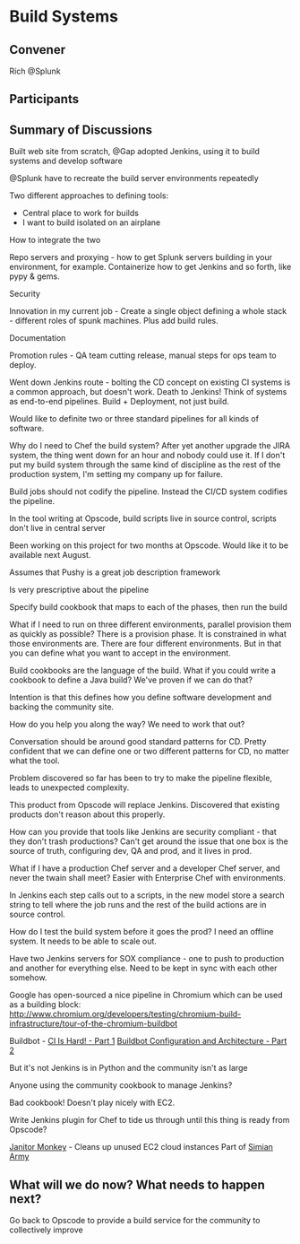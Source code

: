 Build Systems
=============

## Convener

Rich @Splunk

## Participants

## Summary of Discussions

Built web site from scratch, @Gap adopted Jenkins, using it to build systems and develop software

@Splunk have to recreate the build server environments repeatedly

Two different approaches to defining tools:

* Central place to work for builds
* I want to build isolated on an airplane

How to integrate the two

Repo servers and proxying - how to get Splunk servers building in your environment, for example.  Containerize how to get Jenkins and so forth, like pypy & gems.

Security

Innovation in my current job - Create a single object defining a whole stack - different roles of spunk machines.  Plus add build rules.

Documentation

Promotion rules - QA team cutting release, manual steps for ops team to deploy.

Went down Jenkins route - bolting the CD concept on existing CI systems is a common approach, but doesn't work.  Death to Jenkins!  Think of systems as end-to-end pipelines.  Build + Deployment, not just build.

Would like to definite two or three standard pipelines for all kinds of software.

Why do I need to Chef the build system?  After yet another upgrade the JIRA system, the thing went down for an hour and nobody could use it.  If I don't put my build system through the same kind of discipline as the rest of the production system, I'm setting my company up for failure.

Build jobs should not codify the pipeline.  Instead the CI/CD system codifies the pipeline.

In the tool writing at Opscode, build scripts live in source control, scripts don't live in central server

Been working on this project for two months at Opscode.  Would like it to be available next August.

Assumes that Pushy is a great job description framework

Is very prescriptive about the pipeline

Specify build cookbook that maps to each of the phases, then run the build

What if I need to run on three different environments, parallel provision them as quickly as possible?  There is a provision phase.  It is constrained in what those environments are.  There are four different environments.  But in that you can define what you want to accept in the environment.

Build cookbooks are the language of the build.  What if you could write a cookbook to define a Java build?  We've proven if we can do that?

Intention is that this defines how you define software development and backing the community site.

How do you help you along the way?  We need to work that out?

Conversation should be around good standard patterns for CD.  Pretty confident that we can define one or two different patterns for CD, no matter what the tool.

Problem discovered so far has been to try to make the pipeline flexible, leads to unexpected complexity.

This product from Opscode will replace Jenkins.  Discovered that existing products don't reason about this properly.

How can you provide that tools like Jenkins are security compliant - that they don't trash productions?  Can't get around the issue that one box is the source of truth, configuring dev, QA and prod, and it lives in prod.

What if I have a production Chef server and a developer Chef server, and never the twain shall meet?  Easier with Enterprise Chef with environments.

In Jenkins each step calls out to a scripts, in the new model store a search string to tell where the job runs and the rest of the build actions are in source control.

How do I test the build system before it goes the prod?  I need an offline system.  It needs to be able to scale out.

Have two Jenkins servers for SOX compliance - one to push to production and another for everything else.  Need to be kept in sync with each other somehow.

Google has open-sourced a nice pipeline in Chromium which can be used as a building block: http://www.chromium.org/developers/testing/chromium-build-infrastructure/tour-of-the-chromium-buildbot

Buildbot - [CI Is Hard! - Part 1](http://jacobian.org/writing/buildbot/ci-is-hard/)
[Buildbot Configuration and Architecture - Part 2](http://jacobian.org/writing/buildbot/configuration-and-architecture/)

But it's not Jenkins is in Python and the community isn't as large

Anyone using the community cookbook to manage Jenkins?

Bad cookbook!  Doesn't play nicely with EC2.

Write Jenkins plugin for Chef to tide us through until this thing is ready from Opscode?

[Janitor Monkey](http://techblog.netflix.com/2013/01/janitor-monkey-keeping-cloud-tidy-and.html) - Cleans up unused EC2 cloud instances
Part of [Simian Army](https://github.com/Netflix/simianarmy)

## What will we do now?  What needs to happen next?

Go back to Opscode to provide a build service for the community to collectively improve